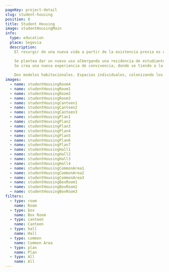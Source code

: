 ```yaml
---
pageKey: project-detail
slug: student-housing
position: 6
title: Student Housing
image: studentHousingMain
info:
  type: education
  place: Segovia
  description: 
    El resurgir de una nueva vida a partir de la existencia previa es el motivo que inspira la rehabilitación un edificio tan singular como es el seminario conciliar jesuita en Segovia.

    Se plantea dar un nuevo uso albergando una residencia de estudiantes. Como consecuencia se  respeta el edificio y su singularidad, actualizando su organización espacial y creando un nuevo modelo de convivencia para los estudiantes que rompe con el modelo de residencia de estudiantes actual. 
    Se crea una nueva experiencia de convivencia, donde se tiende a la sociabilización y habitabilidad de los espacios coexistiendo con otras personas. 
    
    Dos modelos habitacionales. Espacios individuales, colonizando los pasillos que rodean al patio central y utilizando la altura y los óculos característicos que dejan pasar la luz.Por otro lado los Box room, donde el estudiante tendrá su dormitorio y pertenencias personales mientras que el resto de actividades las realizará en las zonas comunes.
images:
  - name: studentHousingRoom4
  - name: studentHousingRoom1
  - name: studentHousingRoom2
  - name: studentHousingRoom3
  - name: studentHousingCanteen1
  - name: studentHousingCanteen2
  - name: studentHousingCanteen3
  - name: studentHousingPlan1
  - name: studentHousingPlan2
  - name: studentHousingPlan3
  - name: studentHousingPlan4
  - name: studentHousingPlan5
  - name: studentHousingPlan6
  - name: studentHousingPlan7
  - name: studentHousingHall1
  - name: studentHousingHall2
  - name: studentHousingHall3
  - name: studentHousingHall4
  - name: studentHousingCommonArea1
  - name: studentHousingCommonArea2
  - name: studentHousingCommonArea3
  - name: studentHousingBoxRoom1
  - name: studentHousingBoxRoom2
  - name: studentHousingBoxRoom3
filters:
  - type: room
    name: Room
  - type: box
    name: Box Room
  - type: canteen
    name: Canteen
  - type: hall
    name: Hall
  - type: common
    name: Common Area
  - type: plan
    name: Plan
  - type: All
    name: All
---
```

